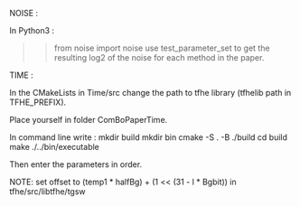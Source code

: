 NOISE :

In Python3 :
>> from noise import noise
use test_parameter_set to get the resulting log2 of the noise for each method in the paper.

TIME :

In the CMakeLists in Time/src change the path to tfhe library (tfhelib path in TFHE_PREFIX).

Place yourself in folder ComBoPaperTime.

In command line write :
mkdir build
mkdir bin
cmake -S . -B ./build
cd build
make
./../bin/executable

Then enter the parameters in order.

NOTE: set offset to (temp1 * halfBg) + (1 << (31 - l * Bgbit)) in
tfhe/src/libtfhe/tgsw
